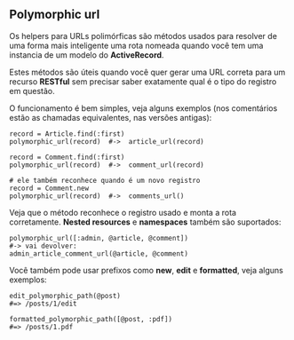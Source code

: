 ## Polymorphic url

Os helpers para URLs polimórficas são métodos usados para resolver de uma forma mais inteligente uma rota nomeada quando você tem uma instancia de um modelo do **ActiveRecord**.

Estes métodos são úteis quando você quer gerar uma URL correta para um recurso **RESTful** sem precisar saber exatamente qual é o tipo do registro em questão.

O funcionamento é bem simples, veja alguns exemplos (nos comentários estão as chamadas equivalentes, nas versões antigas):

	record = Article.find(:first)
	polymorphic_url(record)  #->  article_url(record)

	record = Comment.find(:first)
	polymorphic_url(record)  #->  comment_url(record)

	# ele também reconhece quando é um novo registro
	record = Comment.new
	polymorphic_url(record)  #->  comments_url()
	
Veja que o método reconhece o registro usado e monta a rota corretamente. **Nested resources** e **namespaces** também são suportados:

	polymorphic_url([:admin, @article, @comment])
	#-> vai devolver:
	admin_article_comment_url(@article, @comment)
	
Você também pode usar prefixos como **new**, **edit** e **formatted**, veja alguns exemplos:

	edit_polymorphic_path(@post)
	#=> /posts/1/edit

	formatted_polymorphic_path([@post, :pdf])
	#=> /posts/1.pdf
